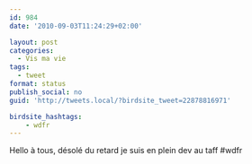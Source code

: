 ```yaml
---
id: 984
date: '2010-09-03T11:24:29+02:00'

layout: post
categories:
  - Vis ma vie
tags:
  - tweet
format: status
publish_social: no
guid: 'http://tweets.local/?birdsite_tweet=22878816971'

birdsite_hashtags:
    - wdfr
---
```


Hello à tous, désolé du retard je suis en plein dev au taff #wdfr